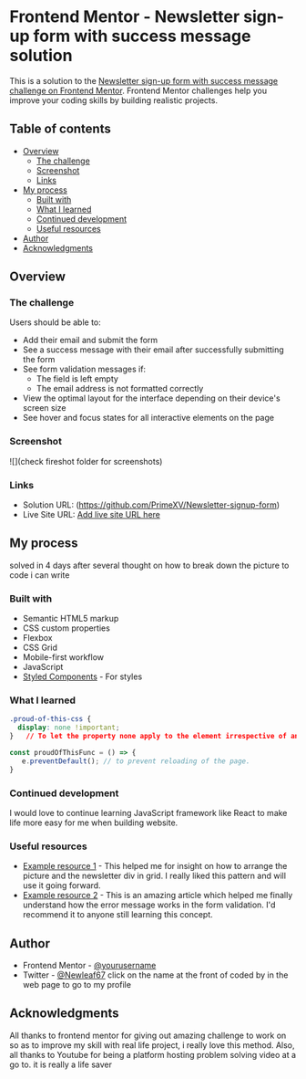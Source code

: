 # Frontend Mentor - Newsletter sign-up form with success message solution

This is a solution to the [Newsletter sign-up form with success message challenge on Frontend Mentor](https://www.frontendmentor.io/challenges/newsletter-signup-form-with-success-message-3FC1AZbNrv). Frontend Mentor challenges help you improve your coding skills by building realistic projects. 

## Table of contents

- [Overview](#overview)
  - [The challenge](#the-challenge)
  - [Screenshot](#screenshot)
  - [Links](#links)
- [My process](#my-process)
  - [Built with](#built-with)
  - [What I learned](#what-i-learned)
  - [Continued development](#continued-development)
  - [Useful resources](#useful-resources)
- [Author](#author)
- [Acknowledgments](#acknowledgments)


## Overview

### The challenge

Users should be able to:

- Add their email and submit the form
- See a success message with their email after successfully submitting the form
- See form validation messages if:
  - The field is left empty
  - The email address is not formatted correctly
- View the optimal layout for the interface depending on their device's screen size
- See hover and focus states for all interactive elements on the page

### Screenshot

![](check fireshot folder for screenshots)


### Links

- Solution URL: (https://github.com/PrimeXV/Newsletter-signup-form)
- Live Site URL: [Add live site URL here](https://your-live-site-url.com)

## My process

solved in 4 days after several thought on how to break down the picture to code i can write

### Built with

- Semantic HTML5 markup
- CSS custom properties
- Flexbox
- CSS Grid
- Mobile-first workflow
- JavaScript
- [Styled Components](https://fonts.googleapis.com/css2?family=Roboto:wght@400;700&display=swap) - For styles



### What I learned

```css
.proud-of-this-css {
  display: none !important;
}   // To let the property none apply to the element irrespective of anything that might want to override it. but it isn't best practice to use it always.
```
```js
const proudOfThisFunc = () => {
   e.preventDefault(); // to prevent reloading of the page.
}
```


### Continued development

I would love to continue learning JavaScript framework like React to make life more easy for me when building website.



### Useful resources

- [Example resource 1](https://youtu.be/eJi34zHscXA?si=gHI4zbNP6EL6Jok_) - This helped me for insight on how to arrange the picture and the newsletter div in grid. I really liked this pattern and will use it going forward.
- [Example resource 2](https://youtu.be/CYlNJpltjMM?si=rt54lRho-aoTcIsE) - This is an amazing article which helped me finally understand how the error message works in the form validation. I'd recommend it to anyone still learning this concept.



## Author

- Frontend Mentor - [@yourusername](https://www.frontendmentor.io/profile/yourusername)
- Twitter - [@Newleaf67](https://twitter.com/Newleaf67?s=09)
click on the name at the front of coded by in the web page to go to my profile



## Acknowledgments

All thanks to frontend mentor for giving out amazing challenge to work on so as to improve my skill with real life project, i really love this method. Also, all thanks to Youtube for being a platform hosting problem solving video at a go to. it is really a life saver
